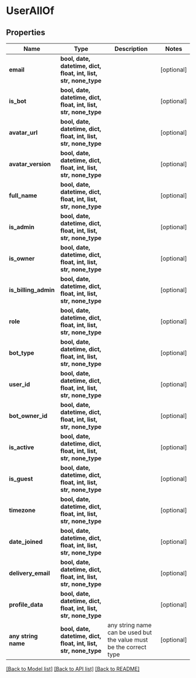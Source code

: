 # UserAllOf


## Properties
Name | Type | Description | Notes
------------ | ------------- | ------------- | -------------
**email** | **bool, date, datetime, dict, float, int, list, str, none_type** |  | [optional] 
**is_bot** | **bool, date, datetime, dict, float, int, list, str, none_type** |  | [optional] 
**avatar_url** | **bool, date, datetime, dict, float, int, list, str, none_type** |  | [optional] 
**avatar_version** | **bool, date, datetime, dict, float, int, list, str, none_type** |  | [optional] 
**full_name** | **bool, date, datetime, dict, float, int, list, str, none_type** |  | [optional] 
**is_admin** | **bool, date, datetime, dict, float, int, list, str, none_type** |  | [optional] 
**is_owner** | **bool, date, datetime, dict, float, int, list, str, none_type** |  | [optional] 
**is_billing_admin** | **bool, date, datetime, dict, float, int, list, str, none_type** |  | [optional] 
**role** | **bool, date, datetime, dict, float, int, list, str, none_type** |  | [optional] 
**bot_type** | **bool, date, datetime, dict, float, int, list, str, none_type** |  | [optional] 
**user_id** | **bool, date, datetime, dict, float, int, list, str, none_type** |  | [optional] 
**bot_owner_id** | **bool, date, datetime, dict, float, int, list, str, none_type** |  | [optional] 
**is_active** | **bool, date, datetime, dict, float, int, list, str, none_type** |  | [optional] 
**is_guest** | **bool, date, datetime, dict, float, int, list, str, none_type** |  | [optional] 
**timezone** | **bool, date, datetime, dict, float, int, list, str, none_type** |  | [optional] 
**date_joined** | **bool, date, datetime, dict, float, int, list, str, none_type** |  | [optional] 
**delivery_email** | **bool, date, datetime, dict, float, int, list, str, none_type** |  | [optional] 
**profile_data** | **bool, date, datetime, dict, float, int, list, str, none_type** |  | [optional] 
**any string name** | **bool, date, datetime, dict, float, int, list, str, none_type** | any string name can be used but the value must be the correct type | [optional]

[[Back to Model list]](../README.md#documentation-for-models) [[Back to API list]](../README.md#documentation-for-api-endpoints) [[Back to README]](../README.md)


